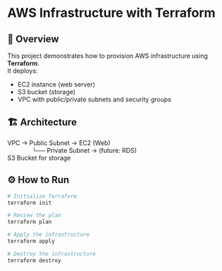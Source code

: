 # AWS Infrastructure with Terraform

## 📌 Overview
This project demonstrates how to provision AWS infrastructure using **Terraform**.  
It deploys:
- EC2 instance (web server)
- S3 bucket (storage)
- VPC with public/private subnets and security groups

## 🏗️ Architecture
VPC → Public Subnet → EC2 (Web)  
    └── Private Subnet → (future: RDS)  
S3 Bucket for storage  

## ⚙️ How to Run
```bash
# Initialize Terraform
terraform init

# Review the plan
terraform plan

# Apply the infrastructure
terraform apply

# Destroy the infrastructure
terraform destroy
